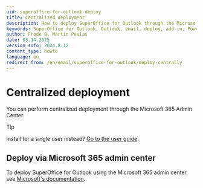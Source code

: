 ```yaml
---
uid: superoffice-for-outlook-deploy
title: Centralized deployment
description: How to deploy SuperOffice for Outlook through the Microsoft 365 Admin Center or PowerShell.
keywords: SuperOffice for Outlook, Outlook, email, deploy, add-in, PowerShell, Microsoft 365 Admin Center, SOFO
author: Frode B, Martin Pavlas
date: 03.14.2025
version_sofo: 2024.8.12
content_type: howto
language: en
redirect_from: /en/email/superoffice-for-outlook/deploy-centrally
---
```


# Centralized deployment

You can perform centralized deployment through the Microsoft 365 Admin Center.

> [!TIP]
> Install for a single user instead? [Go to the user guide][5].

## Deploy via Microsoft 365 admin center

To deploy SuperOffice for Outlook using the Microsoft 365 admin center, see [Microsoft's documentation][3].

<!-- Referenced links -->
[3]: https://learn.microsoft.com/en-us/microsoft-365/admin/manage/manage-deployment-of-add-ins?view=o365-worldwide
[5]: ../learn/get.md
